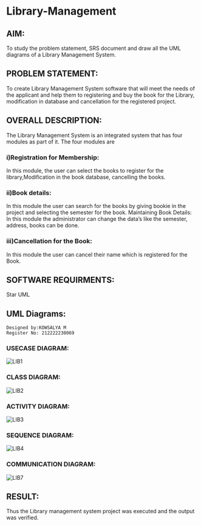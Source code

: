 # Library-Management
## AIM:
To study the problem statement, SRS document and draw all the UML diagrams of a Library Management System.
## PROBLEM STATEMENT:
To create Library Management System software that will meet the needs of the applicant
and help them to registering and buy the book for the Library, modification in database and
cancellation for the registered project.
## OVERALL DESCRIPTION:
The Library Management System is an integrated system that has four modules as part of
it. The four modules are
### i)Registration for Membership:
In this module, the user can select the books to register for the library,Modification in the book
database, cancelling the books.
### ii)Book details:
In this module the user can search for the books by giving bookie in the project and selecting
the semester for the book.
Maintaining Book Details:
In this module the administrator can change the data’s like the semester, address, books can be
done.
### iii)Cancellation for the Book:
In this module the user can cancel their name which is registered for the Book.
## SOFTWARE REQUIRMENTS:
Star UML
## UML Diagrams:
```
Designed by:KOWSALYA M
Register No: 212222230069
```
### USECASE DIAGRAM:
![LIB1](https://github.com/Kowsalyasathya/Library-Management/assets/118671457/b2421b6f-e9fa-48aa-9bd1-19ec9c4b04d8)
### CLASS DIAGRAM:
![LIB2](https://github.com/Kowsalyasathya/Library-Management/assets/118671457/431f305c-dc1a-4b5d-b0f0-174870577a67)
### ACTIVITY DIAGRAM:
![LIB3](https://github.com/Kowsalyasathya/Library-Management/assets/118671457/b0683f04-a8b9-4f54-b379-dffbd52d591a)
### SEQUENCE DIAGRAM:
![LIB4](https://github.com/Kowsalyasathya/Library-Management/assets/118671457/312d4b6c-a662-4b4d-a817-b7b4a6af7b5c)
### COMMUNICATION DIAGRAM:
![LIB7](https://github.com/Kowsalyasathya/Library-Management/assets/118671457/f13a73b1-6356-45e2-bcff-06701376fca7)
## RESULT:
Thus the Library management system project was executed and the output was verified.
